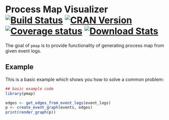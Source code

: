# Process Map Visualizer [![Build Status]][Travis] [![CRAN Version]][CRAN Link]  [![Coverage status]][Coverage status link] [![Download Stats]][CRAN Link]

[Build Status]: https://travis-ci.org/twang2218/pmap.svg?branch=master
[Travis]: https://travis-ci.org/twang2218/pmap

[CRAN Version]: http://www.r-pkg.org/badges/version/pmap
[CRAN Link]: https://cran.r-project.org/web/packages/pmap/index.html

[Coverage status]: https://coveralls.io/repos/github/twang2218/pmap/badge.svg?branch=master
[Coverage status link]: https://coveralls.io/github/twang2218/pmap?branch=master

[Download Stats]: https://cranlogs.r-pkg.org/badges/grand-total/pmap?color=brightgreen


The goal of `pmap` is to provide functionality of generating process map from given event logs.

## Example

This is a basic example which shows you how to solve a common problem:

``` r
## basic example code
library(pmap)

edges <- get_edges_from_event_logs(event_logs)
p <- create_event_graph(events, edges)
print(render_graph(p))
```

